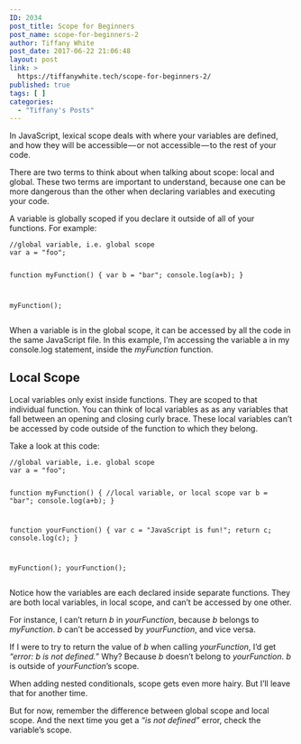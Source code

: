 ```yaml
---
ID: 2034
post_title: Scope for Beginners
post_name: scope-for-beginners-2
author: Tiffany White
post_date: 2017-06-22 21:06:48
layout: post
link: >
  https://tiffanywhite.tech/scope-for-beginners-2/
published: true
tags: [ ]
categories:
  - "Tiffany's Posts"
---
```

<p>In JavaScript, lexical scope deals with where your variables are defined, and how they will be accessible — or not accessible — to the rest of your code.</p>

<p>There are two terms to think about when talking about scope: local and global. These two terms are important to understand, because one can be more dangerous than the other when declaring variables and executing your code.</p>


<p>A variable is globally scoped if you declare it outside of all of your functions. For example:</p>

<div class=&quot;highlighter-rouge&quot;><pre class=&quot;highlight&quot;><code>//global variable, i.e. global scope
var a = &quot;foo&quot;;

function myFunction() {
  	var b = &quot;bar&quot;;
  	console.log(a+b);
}

myFunction();
</code></pre>
</div>

<p>When a variable is in the global scope, it can be accessed by all the code in the same JavaScript file. In this example, I’m accessing the variable a in my console.log statement, inside the <em>myFunction</em> function.</p>

<h2 id=&quot;local-scope&quot;>Local Scope</h2>

<p>Local variables only exist inside functions. They are scoped to that individual function.
You can think of local variables as as any variables that fall between an opening and closing curly brace.
These local variables can’t be accessed by code outside of the function to which they belong.</p>

<p>Take a look at this code:</p>

<div class=&quot;highlighter-rouge&quot;><pre class=&quot;highlight&quot;><code>//global variable, i.e. global scope
var a = &quot;foo&quot;;

function myFunction() {
  	//local variable, or local scope
  	var b = &quot;bar&quot;;
  	console.log(a+b);
}

function yourFunction() {
  	var c = &quot;JavaScript is fun!&quot;;
  	return c;
  	console.log(c);
}

myFunction();
yourFunction();
</code></pre>
</div>

<p>Notice how the variables are each declared inside separate functions. They are both local variables, in local scope, and can’t be accessed by one other.</p>

<p>For instance, I can’t return <em>b</em> in <em>yourFunction</em>, because <em>b</em> belongs to <em>myFunction</em>. <em>b</em> can’t be accessed by <em>yourFunction</em>, and vice versa.</p>

<p>If I were to try to return the value of <em>b</em> when calling <em>yourFunction</em>, I’d get <em>“error: b is not defined.”</em> Why? Because <em>b</em> doesn’t belong to <em>yourFunction</em>. <em>b</em> is outside of <em>yourFunction</em>’s scope.</p>

<p>When adding nested conditionals, scope gets even more hairy. But I’ll leave that for another time.</p>

<p>But for now, remember the difference between global scope and local scope. And the next time you get a <em>“is not defined”</em> error, check the variable’s scope.</p>